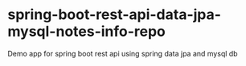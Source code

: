 # spring-boot-rest-api-data-jpa-mysql-notes-info-repo
Demo app for spring boot rest api using spring data jpa and mysql db
